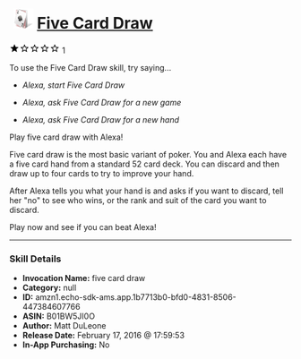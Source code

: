 # &nbsp;<img src="skill_icon" alt="Five Card Draw icon" width="36"> [Five Card Draw](http://alexa.amazon.com/#skills/amzn1.echo-sdk-ams.app.1b7713b0-bfd0-4831-8506-447384607766)
![1 stars](../../images/ic_star_black_18dp_1x.png)![1 stars](../../images/ic_star_border_black_18dp_1x.png)![1 stars](../../images/ic_star_border_black_18dp_1x.png)![1 stars](../../images/ic_star_border_black_18dp_1x.png)![1 stars](../../images/ic_star_border_black_18dp_1x.png) 1

To use the Five Card Draw skill, try saying...

* *Alexa, start Five Card Draw*

* *Alexa, ask Five Card Draw for a new game*

* *Alexa, ask Five Card Draw for a new hand*

Play five card draw with Alexa!

Five card draw is the most basic variant of poker. You and Alexa each have a five card hand from a standard 52 card deck. You can discard and then draw up to four cards to try to improve your hand.

After Alexa tells you what your hand is and asks if you want to discard, tell her "no" to see who wins, or the rank and suit of the card you want to discard.

Play now and see if you can beat Alexa!

***

### Skill Details

* **Invocation Name:** five card draw
* **Category:** null
* **ID:** amzn1.echo-sdk-ams.app.1b7713b0-bfd0-4831-8506-447384607766
* **ASIN:** B01BW5JI0O
* **Author:** Matt DuLeone
* **Release Date:** February 17, 2016 @ 17:59:53
* **In-App Purchasing:** No
